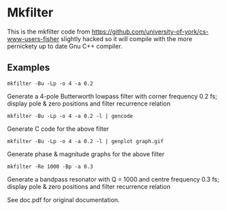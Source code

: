 # Mkfilter

This is the mkfilter code from
https://github.com/university-of-york/cs-www-users-fisher slightly
hacked so it will compile with the more pernickety up to date Gnu C++
compiler.

## Examples
    mkfilter -Bu -Lp -o 4 -a 0.2
Generate a 4-pole Butterworth lowpass filter with corner frequency 0.2 fs;
display pole & zero positions and filter recurrence relation

    mkfilter -Bu -Lp -o 4 -a 0.2 -l | gencode
Generate C code for the above filter

    mkfilter -Bu -Lp -o 4 -a 0.2 -l | genplot graph.gif
Generate phase & magnitude graphs for the above filter

    mkfilter -Re 1000 -Bp -a 0.3
Generate a bandpass resonator with Q = 1000 and centre frequency 0.3 fs;
display pole & zero positions and filter recurrence relation

See doc.pdf for original documentation.
